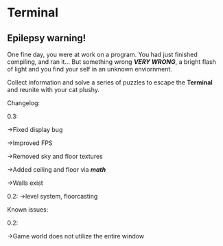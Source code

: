 # Terminal

## Epilepsy warning!

One fine day, you were at work on a program. You had just finished compiling, and ran it... But something wrong ***VERY WRONG***, a bright flash of light and you find your self in an unknown enviornment.

Collect information and solve a series of puzzles to escape the **Terminal** and reunite with your cat plushy.


Changelog:

0.3: 
  
  ->Fixed display bug
  
  ->Improved FPS
  
  ->Removed sky and floor textures
  
  ->Added ceiling and floor via ***math***
  
  ->Walls exist

0.2:
  ->level system, floorcasting

Known issues:

0.2: 
  
  ->Game world does not utilize the entire window
